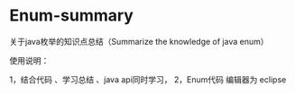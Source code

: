 # Enum-summary
关于java枚举的知识点总结（Summarize the knowledge of java enum）

使用说明：

1，结合代码 、学习总结 、java api同时学习，	
2，Enum代码 编辑器为  eclipse



